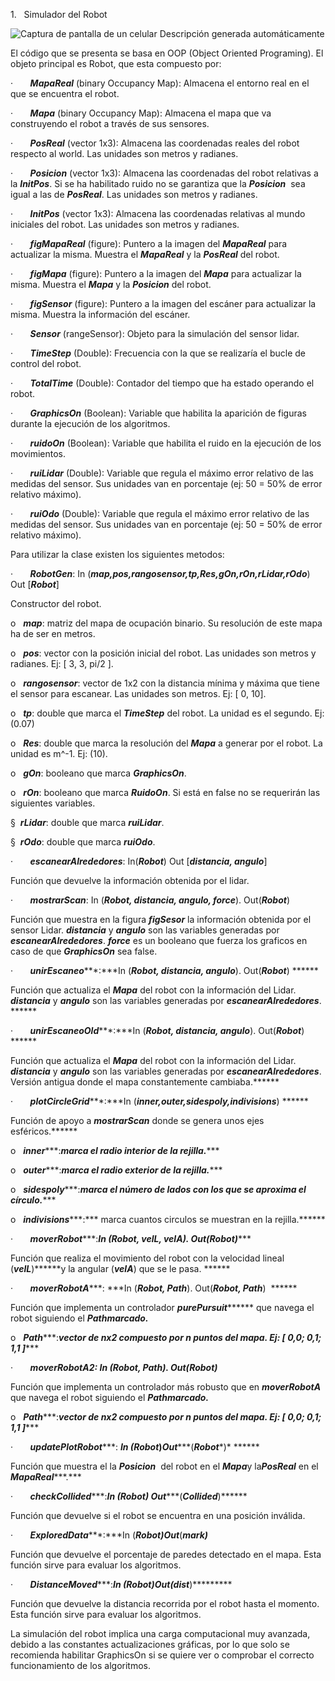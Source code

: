 1.   Simulador del Robot

![Captura de pantalla de un celular Descripción generada
automáticamente](ReadMe.fld/image002.png)

El código que se presenta se basa en OOP (Object Oriented Programing).
El objeto principal es Robot, que esta compuesto por:

·       ***MapaReal*** (binary Occupancy Map): Almacena el entorno real
en el que se encuentra el robot.

·       ***Mapa*** (binary Occupancy Map): Almacena el mapa que va
construyendo el robot a través de sus sensores.

·       ***PosReal*** (vector 1x3): Almacena las coordenadas reales del
robot respecto al world. Las unidades son metros y radianes.

·       ***Posicion*** (vector 1x3): Almacena las coordenadas del robot
relativas a la ***InitPos***. Si se ha habilitado ruido no se garantiza
que la ***Posicion***  sea igual a las de ***PosReal***. Las unidades
son metros y radianes.

·       ***InitPos*** (vector 1x3): Almacena las coordenadas relativas
al mundo iniciales del robot. Las unidades son metros y radianes.

·       ***figMapaReal*** (figure): Puntero a la imagen del
***MapaReal*** para actualizar la misma. Muestra el ***MapaReal*** y la
***PosReal*** del robot.

·       ***figMapa*** (figure): Puntero a la imagen del ***Mapa*** para
actualizar la misma. Muestra el ***Mapa*** y la ***Posicion*** del
robot.

·       ***figSensor*** (figure): Puntero a la imagen del escáner para
actualizar la misma. Muestra la información del escáner.

·       ***Sensor*** (rangeSensor): Objeto para la simulación del sensor
lidar.

·       ***TimeStep*** (Double): Frecuencia con la que se realizaría el
bucle de control del robot.

·       ***TotalTime*** (Double): Contador del tiempo que ha estado
operando el robot.

·       ***GraphicsOn*** (Boolean): Variable que habilita la aparición
de figuras durante la ejecución de los algoritmos.

·       ***ruidoOn*** (Boolean): Variable que habilita el ruido en la
ejecución de los movimientos.

·       ***ruiLidar*** (Double): Variable que regula el máximo error
relativo de las medidas del sensor. Sus unidades van en porcentaje (ej:
50 = 50% de error relativo máximo).

·       ***ruiOdo*** (Double): Variable que regula el máximo error
relativo de las medidas del sensor. Sus unidades van en porcentaje (ej:
50 = 50% de error relativo máximo).

Para utilizar la clase existen los siguientes metodos:

·       ***RobotGen***: In
(***map,pos,rangosensor,tp,Res,gOn,rOn,rLidar,rOdo***) Out [***Robot***]

Constructor del robot.

o   ***map***: matriz del mapa de ocupación binario. Su resolución de
este mapa ha de ser en metros.

o   ***pos***: vector con la posición inicial del robot. Las unidades
son metros y radianes. Ej: [ 3, 3, pi/2 ].

o   ***rangosensor***: vector de 1x2 con la distancia mínima y máxima
que tiene el sensor para escanear. Las unidades son metros. Ej: [ 0,
10].

o   ***tp***: double que marca el ***TimeStep*** del robot. La unidad es
el segundo. Ej: (0.07)

o   ***Res***: double que marca la resolución del ***Mapa*** a generar
por el robot. La unidad es m\^-1. Ej: (10).

o   ***gOn***: booleano que marca ***GraphicsOn***.

o   ***rOn***: booleano que marca ***RuidoOn***. Si está en false no se
requerirán las siguientes variables.

§  ***rLidar***: double que marca ***ruiLidar***.

§  ***rOdo***: double que marca ***ruiOdo***.

·       ***escanearAlrededores***: In(***Robot***) Out [***distancia,
angulo***]

Función que devuelve la información obtenida por el lidar.

·       ***mostrarScan***: In (***Robot, distancia, angulo, force***).
Out(***Robot***)

Función que muestra en la figura ***figSesor*** la información obtenida
por el sensor Lidar. ***distancia*** y ***angulo*** son las variables
generadas por ***escanearAlrededores***. ***force*** es un booleano que
fuerza los graficos en caso de que ***GraphicsOn*** sea false.

·       ***unirEscaneo******:***In (***Robot, distancia, angulo***).
Out(***Robot***) ******

Función que actualiza el ***Mapa*** del robot con la información del
Lidar. ***distancia*** y ***angulo*** son las variables generadas por
***escanearAlrededores***. ******

·       ***unirEscaneoOld******:***In (***Robot, distancia, angulo***).
Out(***Robot***) ******

Función que actualiza el ***Mapa*** del robot con la información del
Lidar. ***distancia*** y ***angulo*** son las variables generadas por
***escanearAlrededores***. Versión antigua donde el mapa constantemente
cambiaba.******

·       ***plotCircleGrid******:***In
(***inner,outer,sidespoly,indivisions***) ******

Función de apoyo a ***mostrarScan*** donde se genera unos ejes
esféricos.******

o   ***inner******:***marca el radio interior de la rejilla.******

o   ***outer******:***marca el radio exterior de la rejilla.******

o   ***sidespoly******:***marca el número de lados con los que se
aproxima el círculo.******

o   ***indivisions******:*** marca cuantos circulos se muestran en la
rejilla.******

·       ***moverRobot******:***In (***Robot, velL, velA***).
Out(***Robot***)******

Función que realiza el movimiento del robot con la velocidad lineal
(***velL***)******y la angular (***velA***) que se le pasa. ******

·       ***moverRobotA******: ***In (***Robot, Path***). Out(***Robot,
Path***)  ******

Función que implementa un controlador ***purePursuit********* que navega
el robot siguiendo el ***Path*********marcado***.***

o   ***Path******:***vector de nx2 compuesto por n puntos del mapa. Ej:
[ 0,0; 0,1; 1,1 ]******

·       ***moverRobotA2: ***In (***Robot, Path***).
Out(***Robot***)******

Función que implementa un controlador más robusto que en
***moverRobotA*** que navega el robot siguiendo el
***Path*********marcado***.***

o   ***Path******:***vector de nx2 compuesto por n puntos del mapa. Ej:
[ 0,0; 0,1; 1,1 ]******

·       ***updatePlotRobot******: ***In
(***Robot****)*Out******(***Robot****)* ******

Función que muestra el la ***Posicion***  del robot en el ***Mapa***y
la***PosReal*** en el ***MapaReal******.***

·       ***checkCollided******:***In (***Robot***)
Out******(***Collided***)******

Función que devuelve si el robot se encuentra en una posición inválida.

·       ***ExploredData******:***In (***Robot)***Out******(***mark)***

Función que devuelve el porcentaje de paredes detectado en el mapa. Esta
función sirve para evaluar los algoritmos.         

·       ***DistanceMoved******:***In
(***Robot)***Out******(***dist******)*********

Función que devuelve la distancia recorrida por el robot hasta el
momento. Esta función sirve para evaluar los algoritmos.           

La simulación del robot implica una carga computacional muy avanzada,
debido a las constantes actualizaciones gráficas, por lo que solo se
recomienda habilitar GraphicsOn si se quiere ver o comprobar el correcto
funcionamiento de los algoritmos.

 
